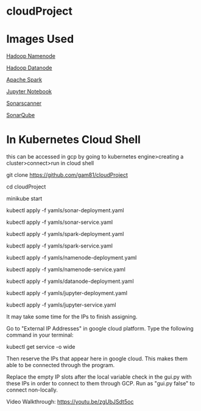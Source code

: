 # cloudProject

# Images Used
[Hadoop Namenode](https://hub.docker.com/layers/bde2020/hadoop-namenode/2.0.0-hadoop3.2.1-java8/images/sha256-51ad9293ec52083c5003ef0aaab00c3dd7d6335ddf495cc1257f97a272cab4c0?context=explore)

[Hadoop Datanode](https://hub.docker.com/layers/bde2020/hadoop-datanode/2.0.0-hadoop3.2.1-java8/images/sha256-ddf6e9ad55af4f73d2ccb6da31d9e3331ffb94d5f046126db4f40aa348d484bf?context=explore)

[Apache Spark](https://hub.docker.com/layers/bitnami/spark/3/images/sha256-e60f9146bdce100cf518746117f84d659d352dc0fc4c0af552e05a935f5d2ae1?context=explore)

[Jupyter Notebook](https://hub.docker.com/r/jupyter/datascience-notebook)

[Sonarscanner](https://hub.docker.com/r/newtmitch/sonar-scanner)

[SonarQube](https://hub.docker.com/_/sonarqube)

# In Kubernetes Cloud Shell

this can be accessed in gcp by going to kubernetes engine>creating a cluster>connect>run in cloud shell 

git clone https://github.com/gam81/cloudProject

cd cloudProject

minikube start

kubectl apply -f yamls/sonar-deployment.yaml

kubectl apply -f yamls/sonar-service.yaml

kubectl apply -f yamls/spark-deployment.yaml

kubectl apply -f yamls/spark-service.yaml

kubectl apply -f yamls/namenode-deployment.yaml

kubectl apply -f yamls/namenode-service.yaml

kubectl apply -f yamls/datanode-deployment.yaml

kubectl apply -f yamls/jupyter-deployment.yaml

kubectl apply -f yamls/jupyter-service.yaml


It may take some time for the IPs to finish assigning.

Go to "External IP Addresses" in google cloud platform. Type the following command in your terminal:

kubectl get service -o wide

Then reserve the IPs that appear here in google cloud. This makes them able to be connected through the program.

Replace the empty IP slots after the local variable check in the gui.py with these IPs in order to connect to them through GCP. Run as "gui.py false" to connect non-locally.

Video Walkthrough: https://youtu.be/zgUbJSdt5oc

